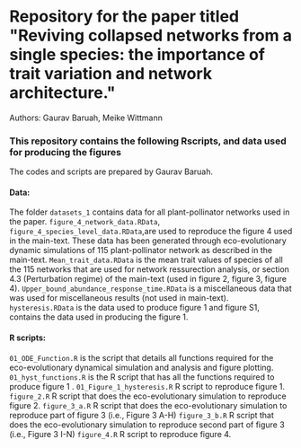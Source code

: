# Repository for the paper titled "Reviving collapsed networks from a single species: the importance of trait variation and network architecture."
Authors: Gaurav Baruah, Meike Wittmann

### This repository contains the following Rscripts, and data used for producing the figures

The codes and scripts are prepared by Gaurav Baruah.

#### Data: 
The folder `datasets_1` contains data for all plant-pollinator networks used in the paper.
`figure_4_network_data.RData`, `figure_4_species_level_data.RData`,are used to reproduce the figure 4 used in the main-text. These data has been generated through eco-evolutionary dynamic simulations of 115 plant-pollinator network as described in the main-text. `Mean_trait_data.RData` is the mean trait values of species of all the 115 networks that are used for network ressurection analysis, or section 4.3 (Perturbation regime) of the main-text (used in figure 2, figure 3, figure 4). `Upper_bound_abundance_response_time.RData` is a miscellaneous data that was used for miscellaneous results (not used in main-text). `hysteresis.RData` is the data used to produce figure 1 and figure S1, contains the data used in producing the figure 1.

#### R scripts:

`01_ODE_Function.R` is the script that details all functions required for the eco-evolutionary dynamical simulation and analysis and figure plotting.
`01_hyst_functions.R` is the R script that has all the functions required to produce figure 1 .
`01_Figure_1_hysteresis.R` R script to reproduce figure 1.
`figure_2.R` R script that does the eco-evolutionary simulation to reproduce figure 2.
`figure_3_a.R` R script that does the eco-evolutionary simulation to reproduce part of figure 3 (i.e., Figure 3 A-H)
`figure_3_b.R`  R script that does the eco-evolutionary simulation to reproduce second part of figure 3 (i.e., Figure 3 I-N)
`figure_4.R` R script to reproduce figure 4.
